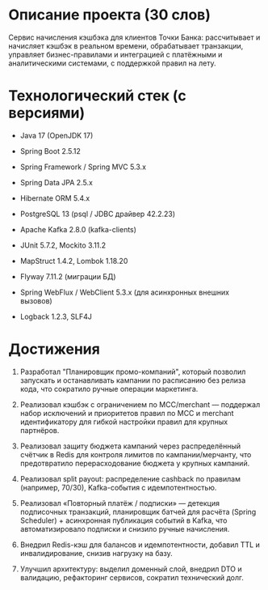 # Описание проекта (30 слов)

Сервис начисления кэшбэка для клиентов Точки Банка: рассчитывает и начисляет кэшбэк в реальном времени, обрабатывает транзакции, управляет бизнес-правилами и интеграцией с платёжными и аналитическими системами, с поддержкой правил на лету.

# Технологический стек (с версиями)

- Java 17 (OpenJDK 17)
    
- Spring Boot 2.5.12
    
- Spring Framework / Spring MVC 5.3.x
    
- Spring Data JPA 2.5.x
    
- Hibernate ORM 5.4.x
    
- PostgreSQL 13 (psql / JDBC драйвер 42.2.23)
    
- Apache Kafka 2.8.0 (kafka-clients)
    
- JUnit 5.7.2, Mockito 3.11.2
    
- MapStruct 1.4.2, Lombok 1.18.20
    
- Flyway 7.11.2 (миграции БД)
    
- Spring WebFlux / WebClient 5.3.x (для асинхронных внешних вызовов)
    
- Logback 1.2.3, SLF4J
  
# Достижения
1. Разработал "Планировщик промо-компаний", который позволил запускать и останавливать кампании по расписанию без релиза кода, что сократило ручные операции маркетинга.

2. Реализовал кэшбэк с ограничением по MCC/merchant — поддержал набор исключений и приоритетов правил по MCC и merchant идентификатору для гибкой настройки правил для крупных партнёров.

3. Реализовал защиту бюджета кампаний через распределённый счётчик в Redis для контроля лимитов по кампании/мерчанту, что предотвратило перерасходование бюджета у крупных кампаний.

4. Реализовал split payout: распределение cashback по правилам (например, 70/30), Kafka-события с идемпотентностью.

5. Реализовал «Повторный платёж / подписки» — детекция подписочных транзакций, планировщик батчей для расчёта (Spring Scheduler) + асинхронная публикация событий в Kafka, что автоматизировало подписки и снизило ручные начисления.

6. Внедрил Redis-кэш для балансов и идемпотентности, добавил TTL и инвалидирование, снизив нагрузку на базу.

7. Улучшил архитектуру: выделил доменный слой, внедрил DTO и валидацию, рефакторинг сервисов, сократил технический долг.